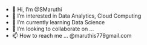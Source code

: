 - 👋 Hi, I’m @SMaruthi
- 👀 I’m interested in Data Analytics, Cloud Computing
- 🌱 I’m currently learning Data Science
- 💞️ I’m looking to collaborate on ...
- 📫 How to reach me ... @maruthis779gmail.com

<!---
JSMaruthi/JSMaruthi is a ✨ special ✨ repository because its `README.md` (this file) appears on your GitHub profile.
You can click the Preview link to take a look at your changes.
--->
